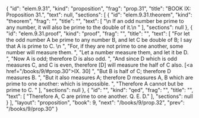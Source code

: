 {
  "id": "elem.9.31",
  "kind": "proposition",
  "frag": "prop.31",
  "title": "BOOK IX: Proposition 31.",
  "text": null,
  "sections": [
    {
      "id": "elem.9.31.theorem",
      "kind": "theorem",
      "frag": "",
      "title": "",
      "text": [
        "\n       If an odd number be prime to any number, it will also be prime to the double of it.\n      "
      ],
      "sections": null
    },
    {
      "id": "elem.9.31.proof",
      "kind": "proof",
      "frag": "",
      "title": "",
      "text": [
        "For let the odd number A be prime to any number B, and let C be double of B; I say that A is prime to C. \n      ",
        "For, if they are not prime to one another, some number will measure them. ",
        "Let a number measure them, and let it be D. ",
        "Now A is odd; therefore D is also odd. ",
        "And since D which is odd measures C, and C is even, therefore [D] will measure the half of C also. [<a href=\"/books/9/#prop.30\">IX. 30</a>] ",
        "But B is half of C; therefore D measures B. ",
        "But it also measures A; therefore D measures A, B which are prime to one another: which is impossible. ",
        "Therefore A cannot but be prime to C. "
      ],
      "sections": null
    },
    {
      "id": "",
      "kind": "qed",
      "frag": "",
      "title": "",
      "text": [
        "Therefore A, C are prime to one another. Q. E. D."
      ],
      "sections": null
    }
  ],
  "layout": "proposition",
  "book": 9,
  "next": "/books/9/prop.32",
  "prev": "/books/9/prop.30"
}
